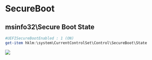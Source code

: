 # SecureBoot

## msinfo32\Secure Boot State
````PowerShell
#UEFISecureBootEnabled : 1 (ON)
get-item hklm:\system\CurrentControlSet\Control\SecureBoot\State
````
[<img src="https://i.imgur.com/ChFxtAM.png">](https://i.imgur.com/ChFxtAM.png)
